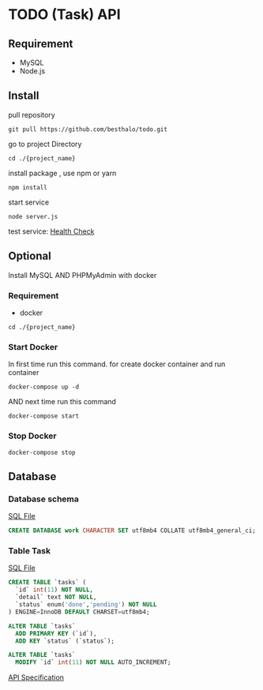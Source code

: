 # TODO (Task) API
## Requirement
- MySQL
- Node.js

## Install 
pull repository

```
git pull https://github.com/besthalo/todo.git
```

go to project Directory
```curl
cd ./{project_name}
```

install package , use npm or yarn 

```curl
npm install
```

start service

```curl
node server.js
```


test service:
[Health Check](http://localhost:3000/v1/healthcheck)



## Optional 
Install MySQL AND PHPMyAdmin  with docker
### Requirement
- docker

```curl
cd ./{project_name}
```

### Start Docker
In first time run this command. for create docker container and run container
```curl
docker-compose up -d
```
AND next time run this command
```curl
docker-compose start
```

### Stop Docker
```curl
docker-compose stop
```

## Database
### Database schema
[SQL File](extra_file/work.sql)
```sql
CREATE DATABASE work CHARACTER SET utf8mb4 COLLATE utf8mb4_general_ci;
```

### Table Task
[SQL File](extra_file/task_table.sql)
```sql
CREATE TABLE `tasks` (
  `id` int(11) NOT NULL,
  `detail` text NOT NULL,
  `status` enum('done','pending') NOT NULL
) ENGINE=InnoDB DEFAULT CHARSET=utf8mb4;

ALTER TABLE `tasks`
  ADD PRIMARY KEY (`id`),
  ADD KEY `status` (`status`);

ALTER TABLE `tasks`
  MODIFY `id` int(11) NOT NULL AUTO_INCREMENT;
``` 

[API Specification](extra_file/API_Document.pdf)
